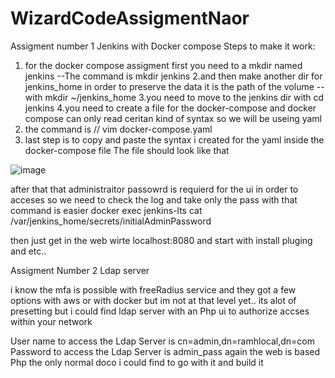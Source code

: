 # WizardCodeAssigmentNaor
Assigment number 1 Jenkins with Docker compose 
Steps to make it work:
1. for the docker compose assigment first you need to a mkdir named jenkins  --The command is mkdir jenkins
2.and then make another dir for jenkins_home in order to preserve the data it is the path of the volume --with mkdir ~/jenkins_home
3.you need to move to the jenkins dir with cd jenkins
4.you need to create a file for the docker-compose and docker compose can only read ceritan kind of syntax so we will be useing yaml
5. the command is // vim docker-compose.yaml 
6. last step is to copy and paste the syntax i created for the yaml inside the docker-compose file 
The file should look like that

















![image](https://user-images.githubusercontent.com/105611672/202924909-a3193fa1-e843-40c2-a7ea-02ef85274258.png)








after that that administraitor passowrd is requierd for the ui in order to acceses so we need to check the log and take only the pass with that command is easier
docker exec jenkins-lts cat /var/jenkins_home/secrets/initialAdminPassword

then just get in the web wirte localhost:8080 and start with install pluging and etc..

Assigment Number 2 Ldap server 

 i know the mfa is possible with freeRadius service and they got a few options with aws or with docker but im not at that level yet.. its alot of presetting
 but i could find ldap server with an Php ui to authorize accses within your network 
 
 User name to access the Ldap Server is cn=admin,dn=ramhlocal,dn=com  
 Password to access the Ldap Server is admin_pass
 again the web is based Php the only normal doco i could find to go with it and build it 
